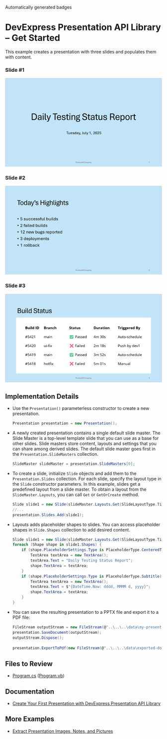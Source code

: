 <!-- default badges list -->
Automatically generated badges
<!-- default badges end -->

# DevExpress Presentation API Library – Get Started 

This example creates a presentation with three slides and populates them with content.

### Slide #1

![slide 1](media/gs-resulting-slide1.png)

### Slide #2

![slide 2](media/gs-resulting-slide2.png)

### Slide #3
![slide 3](media/gs-resulting-slide3.png)

## Implementation Details

* Use the `Presentation()` parameterless constructor to create a new presentation. 

    ```cs
    Presentation presentation = new Presentation();
    ```
* A newly created presentation contains a single default slide master. The Slide Master is a top-level template slide that you can use as a base for other slides. Slide masters store content, layouts and settings that you can share among derived slides. The default slide master goes first in the `Presentation.SlideMasters` collection.

    ```cs
    SlideMaster slideMaster = presentation.SlideMasters[0];
    ```

* To create a slide, initialize `Slide` objects and add them to the `Presentation.Slides` collection. For each slide, specify the layout type in the `Slide` constructor parameters. In this example, slides get a predefined layout from a slide master. To obtain a layout from the `SlideMaster.Layouts`, you can call `Get` or `GetOrCreate` method.

    ```cs
    Slide slide1 = new Slide(slideMaster.Layouts.Get(SlideLayoutType.Title));
    //...
    presentation.Slides.Add(slide1);
    ```

* Layouts adds placeholder shapes to slides. You can access placeholder shapes in `Slide.Shapes` collection to add desired content.

    ```cs
    Slide slide1 = new Slide(slideMaster.Layouts.Get(SlideLayoutType.Title));
    foreach (Shape shape in slide1.Shapes) {
        if (shape.PlaceholderSettings.Type is PlaceholderType.CenteredTitle) {
            TextArea textArea = new TextArea();
            textArea.Text = "Daily Testing Status Report";
            shape.TextArea = textArea;
        }
        if (shape.PlaceholderSettings.Type is PlaceholderType.Subtitle) {
            TextArea textArea = new TextArea();
            textArea.Text = $"{DateTime.Now: dddd, MMMM d, yyyy}";
            shape.TextArea = textArea;
        }
    }
    ```
* You can save the resulting presentation to a PPTX file and export it to a PDF file:

    ```cs
    FileStream outputStream = new FileStream(@"..\..\..\data\my-presentation.pptx", FileMode.Create);
    presentation.SaveDocument(outputStream);
    outputStream.Dispose();

    presentation.ExportToPdf(new FileStream(@"..\..\..\data\exported-document.pdf", FileMode.Create));
    ```

## Files to Review

- [Program.cs](./CS/Program.cs) ([Program.vb](./VB/Program.vb))

## Documentation

- [Create Your First Presentation with DevExpress Presentation API Library](https://docs.devexpress.devx/OfficeFileAPI/405404/presentation-api/create-first-presentation)

## More Examples

- [Extract Presentation Images, Notes, and Pictures](https://github.com/DevExpress-Examples/presentation-document-api-extract-content)